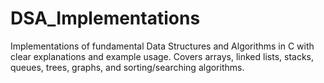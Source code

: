 # DSA_Implementations
Implementations of fundamental Data Structures and Algorithms in C with clear explanations and example usage. Covers arrays, linked lists, stacks, queues, trees, graphs, and sorting/searching algorithms.
